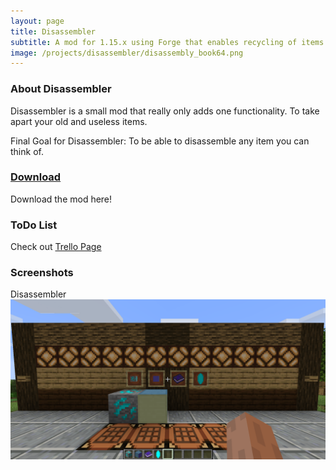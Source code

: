 ```yaml
---
layout: page
title: Disassembler
subtitle: A mod for 1.15.x using Forge that enables recycling of items in Minecraft
image: /projects/disassembler/disassembly_book64.png
---
```

### About Disassembler
Disassembler is a small mod that really only adds one functionality. To take apart your old and useless items.

Final Goal for Disassembler:
To be able to disassemble any item you can think of.


### [Download](/projects/disassembler/download)
Download the mod here!

### ToDo List
Check out [Trello Page](https://trello.com/b/hJVwHymJ/disassembler-project)

### Screenshots
Disassembler
[![Disassembler 1.15.2](/projects/disassembler/screenshots/disassembler-1.15.2-0.1.0-pre2.png "Disassembler")](/projects/disassembler/screenshots/disassembler-1.15.2-0.1.0-pre2.png)
